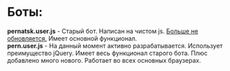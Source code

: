 Боты:
============

<b>pernatsk.user.js</b> - Старый бот. Написан на чистом js. <u>Больше не обновляется.</u> Имеет основной функционал.<br>
<b>pern.user.js</b> - На данный момент активно разрабатывается. Использует преимущество jQuery. Имеет весь функционал старого бота. Плюс добавлено много нового. Работает во всех основных браузерах.
